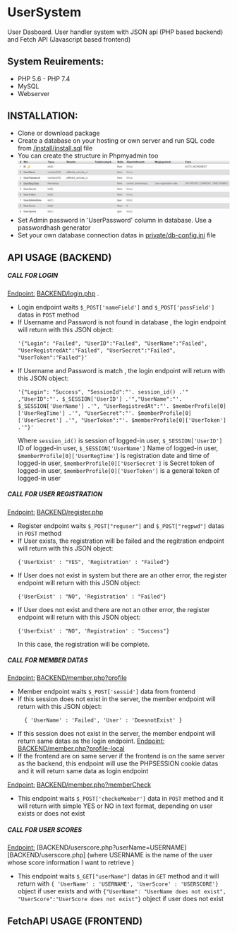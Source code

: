 # UserSystem
User Dasboard. User handler system with JSON api (PHP based backend) and Fetch API (Javascript based frontend)

## System Reuirements:
* PHP 5.6 - PHP 7.4
* MySQL
* Webserver

## INSTALLATION:
* Clone or download package
* Create a database on your hosting or own server and run SQL code from [/install/install.sql](/install/install.sql) file
* You can create the structure in Phpmyadmin too
![Database structure](/install/table-structure.jpg?raw=true)
* Set Admin password in 'UserPassword' column in database. Use a passwordhash generator
* Set your own database connection datas in [private/db-config.ini](private/db-config.ini) file

## API USAGE (BACKEND)
##### CALL FOR LOGIN #####
<ins>Endpoint:</ins> [BACKEND/login.php](BACKEND/login.php) .
- Login endpoint waits `$_POST['nameField']` and `$_POST['passField']` datas in `POST` method
- If Username and Password is not found in database , the login endpoint will return with this JSON object:
  ``` 
  '{"Login": "Failed", "UserID":"Failed", "UserName":"Failed", "UserRegistredAt":"Failed", "UserSecret":"Failed", "UserToken":"Failed"}'
  ```
- If Username and Password is match , the login endpoint will return with this JSON object:
  ```
  '{"Login": "Success", "SessionId":"'. session_id() .'" ,"UserID":"'. $_SESSION['UserID'] .'","UserName":"'. $_SESSION['UserName'] .'", "UserRegistredAt":"'. $memberProfile[0]['UserRegTime'] .'", "UserSecret":"'. $memberProfile[0]['UserSecret'] .'", "UserToken":"'. $memberProfile[0]['UserToken'] .'"}'
  ```
  Where `session_id()` is session of logged-in user, `$_SESSION['UserID']` ID of logged-in user, `$_SESSION['UserName']` Name of logged-in user, `$memberProfile[0]['UserRegTime']` is registration date and time of logged-in user, `$memberProfile[0]['UserSecret']` is Secret token of logged-in user, `$memberProfile[0]['UserToken']` is a general token of logged-in user

##### CALL FOR USER REGISTRATION #####
<ins>Endpoint:</ins> [BACKEND/register.php](BACKEND/register.php)
- Register endpoint waits `$_POST["reguser"]` and `$_POST["regpwd"]` datas in `POST` method
- If User exists, the registration will be failed and the regitration endpoint will return with this JSON object:
  ```
  {'UserExist' : "YES", 'Registration' : "Failed"}
  ```
- If User does not exist in system but there are an other error, the register endpoint will return with this JSON object:
  ```
  {'UserExist' : "NO", 'Registration' : "Failed"}
  ```
- If User does not exist and there are not an other error, the register endpoint will return with this JSON object:
  ```
  {'UserExist' : "NO", 'Registration' : "Success"}
  ```
  In this case, the registration will be complete.
 
 ##### CALL FOR MEMBER DATAS #####
 <ins>Endpoint:</ins> [BACKEND/member.php?profile](BACKEND/member.php)
 - Member endpoint waits `$_POST['sessid']` data from frontend
 - If this session does not exist in the server, the member endpoint will return with this JSON object:
   ```
     { 'UserName' : 'Failed', 'User' : 'DoesnotExist' }
   ```
 -  If this session does not exist in the server, the member endpoint will return same datas as the login endpoint.
  <ins>Endpoint:</ins> [BACKEND/member.php?profile-local](BACKEND/member.php)
  - If the frontend are on same server if the frontend is on the same server as the backend, this endpoint will use the PHPSESSION cookie datas and it will return same data as login endpoint

<ins>Endpoint:</ins> [BACKEND/member.php?memberCheck](BACKEND/member.php)
- This endpoint waits `$_POST['checkeMember']` data in `POST` method and it will return with simple YES or NO in text format, depending on user exists or does not exist

##### CALL FOR USER SCORES #####
<ins>Endpoint:</ins> [BACKEND/userscore.php?userName=USERNAME][BACKEND/userscore.php] (where USERNAME is the name of the user whose score information I want to retrieve )
- This endpoint waits `$_GET["userName"]` datas in `GET` method and it will return with `{ 'UserName' : 'USERNAME', 'UserScore' : 'USERSCORE'}` object if user exists and with `{"UserName": "UserName does not exist", "UserScore":"UserScore does not exist"}` object if user does not exist

## FetchAPI USAGE (FRONTEND)
